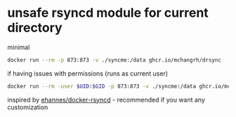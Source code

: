 # unsafe rsyncd module for current directory
minimal
```sh
docker run --rm -p 873:873 -v ./syncme:/data ghcr.io/mchangrh/drsync
```
if having issues with permissions (runs as current user)
```sh
docker run --rm -user $UID:$GID -p 873:873 -v ./syncme:/data ghcr.io/mchangrh/drsync
```

inspired by [ehannes/docker-rsyncd](https://github.com/ehannes/docker-rsyncd) - recommended if you want any customization
